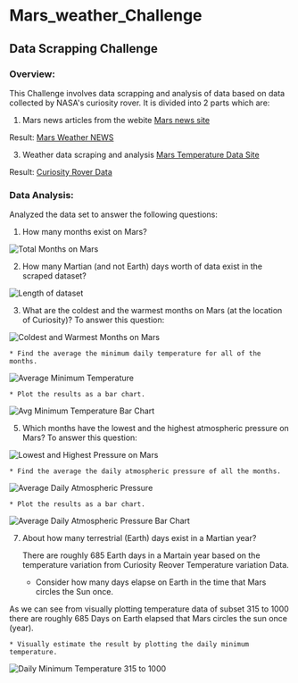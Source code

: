 # Mars_weather_Challenge

## Data Scrapping Challenge 

### Overview:

This Challenge involves data scrapping and analysis of data based on data collected by NASA's curiosity rover. It is divided into 2 parts which are:

1. Mars news articles from the webite
[Mars news site](https://static.bc-edx.com/data/web/mars_news/index.html)


Result: [Mars Weather NEWS](https://github.com/asifshahzad-92/Mars_weather_Challenge/blob/main/mars_news.json)

3. Weather data scraping and analysis
[Mars Temperature Data Site](https://static.bc-edx.com/data/web/mars_facts/temperature.html)


Result: [Curiosity Rover Data](https://github.com/asifshahzad-92/Mars_weather_Challenge/blob/main/mars_data.csv)

### Data Analysis:

Analyzed the data set to answer the following questions:

1. How many months exist on Mars?

![Total Months on Mars](https://github.com/user-attachments/assets/d0ee73fd-61da-465b-939f-29a1750a3dbf)


2. How many Martian (and not Earth) days worth of data exist in the scraped dataset?

![Length of dataset](https://github.com/user-attachments/assets/4decfa56-f73e-4815-859f-2a827f4b017b)


3. What are the coldest and the warmest months on Mars (at the location of Curiosity)? To answer this question:

![Coldest and Warmest Months on Mars](https://github.com/user-attachments/assets/2f9c63b6-967a-474e-b9e7-79bf6e25bb9c)


    * Find the average the minimum daily temperature for all of the months.

![Average Minimum Temperature](https://github.com/user-attachments/assets/dc55c856-48f8-4065-b3ae-b07c9374df66)


    * Plot the results as a bar chart.

![Avg Minimum Temperature Bar Chart](https://github.com/user-attachments/assets/846cdf76-4876-4daa-901d-95b372e7df3d)


5. Which months have the lowest and the highest atmospheric pressure on Mars? To answer this question:

![Lowest and Highest Pressure on Mars](https://github.com/user-attachments/assets/0ff4ec31-0f3c-4f39-ad2b-d3adf75383dd)


    * Find the average the daily atmospheric pressure of all the months.

![Average Daily Atmospheric Pressure](https://github.com/user-attachments/assets/f3ca001a-c12d-47b4-9fb4-5fd6184af7cc)


    * Plot the results as a bar chart.

![Average Daily Atmospheric Pressure Bar Chart](https://github.com/user-attachments/assets/99ef1901-7087-4f95-a70f-6792b8e6d099)


7. About how many terrestrial (Earth) days exist in a Martian year?

   There are roughly 685 Earth days in a Martain year based on the temperature variation from Curiosity Reover Temperature variation Data.


    * Consider how many days elapse on Earth in the time that Mars circles the Sun once.

As we can see from visually plotting temperature data of subset 315 to 1000 there are roughly 685 Days on Earth elapsed that Mars circles the sun once (year).

    * Visually estimate the result by plotting the daily minimum temperature.
   
  ![Daily Minimum Temperature 315 to 1000](https://github.com/user-attachments/assets/5f664dca-ab85-44f3-b0cf-e926ca6644cb)




